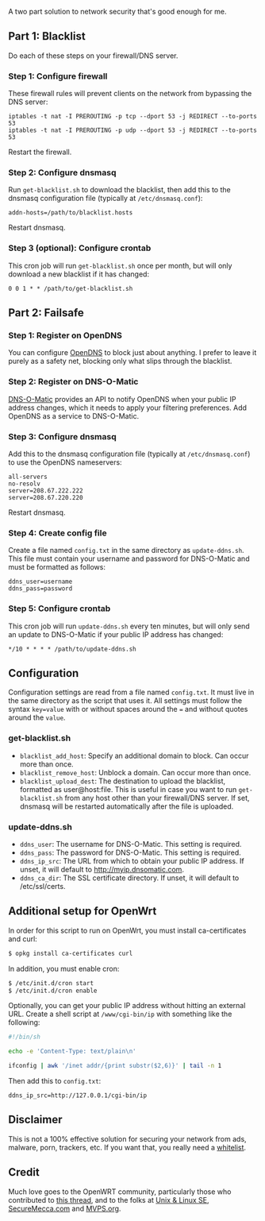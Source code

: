 A two part solution to network security that's good enough for me.

## Part 1: Blacklist

Do each of these steps on your firewall/DNS server.

### Step 1: Configure firewall

These firewall rules will prevent clients on the network from bypassing the
DNS server:

```
iptables -t nat -I PREROUTING -p tcp --dport 53 -j REDIRECT --to-ports 53
iptables -t nat -I PREROUTING -p udp --dport 53 -j REDIRECT --to-ports 53
```

Restart the firewall.

### Step 2: Configure dnsmasq

Run `get-blacklist.sh` to download the blacklist, then add this to the dnsmasq
configuration file (typically at `/etc/dnsmasq.conf`):

```
addn-hosts=/path/to/blacklist.hosts
```

Restart dnsmasq.

### Step 3 (optional): Configure crontab

This cron job will run `get-blacklist.sh` once per month, but will only
download a new blacklist if it has changed:

```
0 0 1 * * /path/to/get-blacklist.sh
```

## Part 2: Failsafe

### Step 1: Register on OpenDNS

You can configure [OpenDNS](https://www.opendns.com/) to block just about
anything. I prefer to leave it purely as a safety net, blocking only what
slips through the blacklist.

### Step 2: Register on DNS-O-Matic

[DNS-O-Matic](https://www.dnsomatic.com/) provides an API to notify OpenDNS
when your public IP address changes, which it needs to apply your filtering
preferences. Add OpenDNS as a service to DNS-O-Matic.

### Step 3: Configure dnsmasq

Add this to the dnsmasq configuration file (typically at `/etc/dnsmasq.conf`)
to use the OpenDNS nameservers:

```
all-servers
no-resolv
server=208.67.222.222
server=208.67.220.220
```

Restart dnsmasq.

### Step 4: Create config file

Create a file named `config.txt` in the same directory as `update-ddns.sh`.
This file must contain your username and password for DNS-O-Matic and must be
formatted as follows:

```
ddns_user=username
ddns_pass=password
```

### Step 5: Configure crontab

This cron job will run `update-ddns.sh` every ten minutes, but will only send
an update to DNS-O-Matic if your public IP address has changed:

```
*/10 * * * * /path/to/update-ddns.sh
```

## Configuration

Configuration settings are read from a file named `config.txt`. It must live
in the same directory as the script that uses it. All settings must follow the
syntax `key=value` with or without spaces around the `=` and without quotes
around the `value`.

### get-blacklist.sh

* `blacklist_add_host`: Specify an additional domain to block. Can occur more
  than once.
* `blacklist_remove_host`: Unblock a domain. Can occur more than once.
* `blacklist_upload_dest`: The destination to upload the blacklist, formatted
  as user@host:file. This is useful in case you want to run `get-blacklist.sh`
  from any host other than your firewall/DNS server. If set, dnsmasq will be
  restarted automatically after the file is uploaded.

### update-ddns.sh

* `ddns_user`: The username for DNS-O-Matic. This setting is required.
* `ddns_pass`: The password for DNS-O-Matic. This setting is required.
* `ddns_ip_src`: The URL from which to obtain your public IP address.  If
  unset, it will default to http://myip.dnsomatic.com.
* `ddns_ca_dir`: The SSL certificate directory. If unset, it will default to
  /etc/ssl/certs.

## Additional setup for OpenWrt

In order for this script to run on OpenWrt, you must install ca-certificates
and curl:

```sh
$ opkg install ca-certificates curl
```

In addition, you must enable cron:

```sh
$ /etc/init.d/cron start
$ /etc/init.d/cron enable
```

Optionally, you can get your public IP address without hitting an external
URL. Create a shell script at `/www/cgi-bin/ip` with something like the
following:

```sh
#!/bin/sh

echo -e 'Content-Type: text/plain\n'

ifconfig | awk '/inet addr/{print substr($2,6)}' | tail -n 1
```

Then add this to `config.txt`:

```
ddns_ip_src=http://127.0.0.1/cgi-bin/ip
```

## Disclaimer

This is not a 100% effective solution for securing your network from ads,
malware, porn, trackers, etc. If you want that, you really need a
[whitelist](https://github.com/dave-kennedy/whitelist).

## Credit

Much love goes to the OpenWRT community, particularly those who contributed to
[this thread](https://forum.openwrt.org/viewtopic.php?id=35023), and to the
folks at [Unix & Linux SE](https://unix.stackexchange.com/),
[SecureMecca.com](http://securemecca.com/) and
[MVPS.org](http://winhelp2002.mvps.org/).

